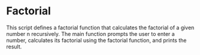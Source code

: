 # Factorial
This script defines a factorial function that calculates the factorial of a given number n recursively. The main function prompts the user to enter a number, calculates its factorial using the factorial function, and prints the result.
